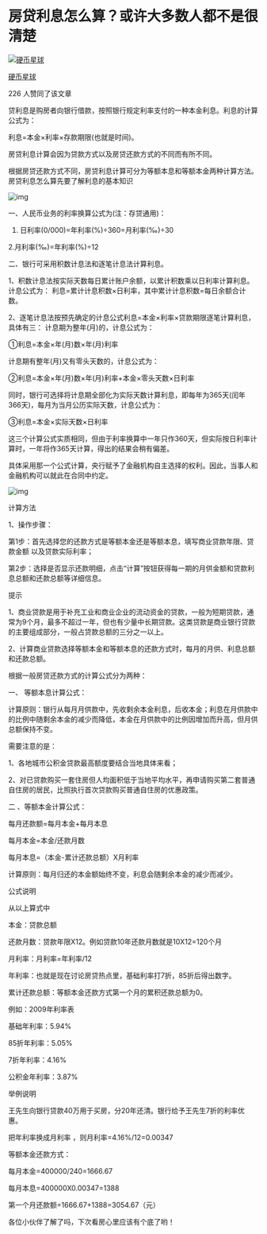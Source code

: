 # 房贷利息怎么算？或许大多数人都不是很清楚

[![硬币星球](https://pica.zhimg.com/v2-abed1a8c04700ba7d72b45195223e0ff_xs.jpg?source=172ae18b)](https://www.zhihu.com/people/18-30000)

[硬币星球](https://www.zhihu.com/people/18-30000)





226 人赞同了该文章

贷利息是购房者向银行借款，按照银行规定利率支付的一种本金利息。利息的计算公式为：

利息=本金×利率×存款期限(也就是时间)。

房贷利息计算会因为贷款方式以及房贷还款方式的不同而有所不同。

根据房贷还款方式不同，房贷利息计算可分为等额本息和等额本金两种计算方法。
房贷利息怎么算先要了解利息的基本知识

![img](https://pic2.zhimg.com/80/v2-cdfb4dc378807ef05b8c1a949a9bdd6d_720w.jpg)

一、人民币业务的利率换算公式为(注：存贷通用)：

1. 日利率(0/000)=年利率(%)÷360=月利率(‰)÷30

2.月利率(‰)=年利率(%)÷12

二、银行可采用积数计息法和逐笔计息法计算利息。

1、积数计息法按实际天数每日累计账户余额，以累计积数乘以日利率计算利息。计息公式为：
利息=累计计息积数×日利率，其中累计计息积数=每日余额合计数。

2、逐笔计息法按预先确定的计息公式利息=本金×利率×贷款期限逐笔计算利息，具体有三：
计息期为整年(月)的，计息公式为：

①利息=本金×年(月)数×年(月)利率

计息期有整年(月)又有零头天数的，计息公式为：

②利息=本金×年(月)数×年(月)利率+本金×零头天数×日利率

同时，银行可选择将计息期全部化为实际天数计算利息，即每年为365天(闰年366天)，每月为当月公历实际天数，计息公式为：

③利息=本金×实际天数×日利率

这三个计算公式实质相同，但由于利率换算中一年只作360天，但实际按日利率计算时，一年将作365天计算，得出的结果会稍有偏差。

具体采用那一个公式计算，央行赋予了金融机构自主选择的权利。因此，当事人和金融机构可以就此在合同中约定。

![img](https://pic4.zhimg.com/80/v2-34b11fb4488f0a21b85b93fb2f9afc4b_720w.jpg)

计算方法

1、操作步骤：

第1步：首先选择您的还款方式是等额本金还是等额本息，填写商业贷款年限、贷款金额 以及贷款实际利率；

第2步：选择是否显示还款明细，点击“计算”按钮获得每一期的月供金额和贷款利息总额和还款总额等详细信息。

提示

1、商业贷款是用于补充工业和商业企业的流动资金的贷款，一般为短期贷款，通常为9个月，最多不超过一年，但也有少量中长期贷款。这类贷款是商业银行贷款的主要组成部分，一般占贷款总额的三分之一以上。

2、计算商业贷款选择等额本金和等额本息的还款方式时，每月的月供、利息总额和还款总额。

根据一般房贷还款方式的计算公式分为两种：

一、 等额本息计算公式：

计算原则：银行从每月月供款中，先收剩余本金利息，后收本金；利息在月供款中的比例中随剩余本金的减少而降低，本金在月供款中的比例因增加而升高，但月供总额保持不变。

需要注意的是：

1、各地城市公积金贷款最高额度要结合当地具体来看；

2、对已贷款购买一套住房但人均面积低于当地平均水平，再申请购买第二套普通自住房的居民，比照执行首次贷款购买普通自住房的优惠政策。

二 、等额本金计算公式：

每月还款额=每月本金+每月本息

每月本金=本金/还款月数

每月本息=（本金-累计还款总额）X月利率

计算原则：每月归还的本金额始终不变，利息会随剩余本金的减少而减少。

公式说明

从以上算式中

本金：贷款总额

还款月数：贷款年限X12。例如贷款10年还款月数就是10X12=120个月

月利率：月利率=年利率/12

年利率：也就是现在讨论房贷热点里，基础利率打7折，85折后得出数字。

累计还款总额：等额本金还款方式第一个月的累积还款总额为0。

例如：2009年利率表

基础年利率：5.94%

85折年利率：5.05%

7折年利率：4.16%

公积金年利率：3.87%

举例说明

王先生向银行贷款40万用于买房，分20年还清。银行给予王先生7折的利率优惠。

把年利率换成月利率 ，则月利率=4.16%/12=0.00347

等额本金还款方式：

每月本金=400000/240=1666.67

每月本息=400000X0.00347=1388

第一个月还款额=1666.67+1388=3054.67（元）

各位小伙伴了解了吗，下次看房心里应该有个底了哟！
